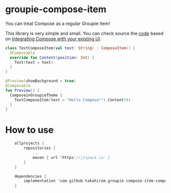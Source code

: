 # groupie-compose-item

You can treat Compose as a regular Groupie item!

This library is very simple and small. You can check source the [code](https://github.com/takahirom/groupie-compose-item/blob/main/composeitem/src/main/java/com/github/takahirom/composeitem/ComposeItem.kt) based on [Integrating Compose with your existing UI](https://developer.android.com/jetpack/compose/interop/compose-in-existing-ui#compose-recyclerview).

```kotlin
class TextComposeItem(val text: String) : ComposeItem() {
  @Composable
  override fun Content(position: Int) {
    Text(text = text)
  }
}

@Preview(showBackground = true)
@Composable
fun Preview() {
  ComposeinGroupieTheme {
    TextComposeItem(text = "Hello Compose!").Content(0)
  }
}
```


# How to use

```kotlin
	allprojects {
		repositories {
			...
			maven { url 'https://jitpack.io' }
		}
	}
```

```kotlin
	dependencies {
		implementation 'com.github.takahirom.groupie-compose-item:composeitem:0.1.0'
	}
```
